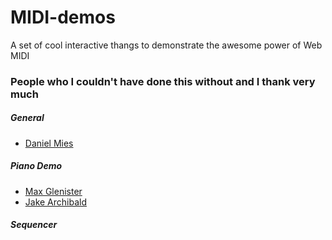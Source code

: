 # MIDI-demos

A set of cool interactive thangs to demonstrate the awesome power of Web MIDI

### People who I couldn't have done this without and I thank very much

##### General

- [Daniel Mies](https://twitter.com/danielmies)

##### Piano Demo

- [Max Glenister](https://twitter.com/omgmog)
- [Jake Archibald](https://twitter.com/jaffathecake)

##### Sequencer
